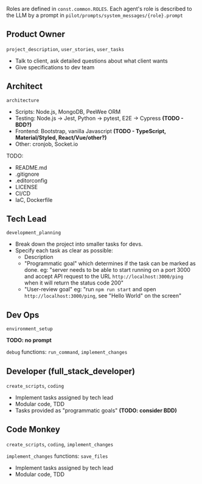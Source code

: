 Roles are defined in `const.common.ROLES`.
Each agent's role is described to the LLM by a prompt in `pilot/prompts/system_messages/{role}.prompt`

## Product Owner
`project_description`, `user_stories`, `user_tasks`

- Talk to client, ask detailed questions about what client wants
- Give specifications to dev team


## Architect
`architecture`

- Scripts: Node.js, MongoDB, PeeWee ORM
- Testing: Node.js -> Jest, Python -> pytest, E2E -> Cypress **(TODO - BDD?)**
- Frontend: Bootstrap, vanilla Javascript **(TODO - TypeScript, Material/Styled, React/Vue/other?)**
- Other: cronjob, Socket.io

TODO:
- README.md
- .gitignore
- .editorconfig
- LICENSE
- CI/CD
- IaC, Dockerfile


## Tech Lead
`development_planning`

- Break down the project into smaller tasks for devs.
- Specify each task as clear as possible:
  - Description
  - "Programmatic goal" which determines if the task can be marked as done.
    eg: "server needs to be able to start running on a port 3000 and accept API request
         to the URL `http://localhost:3000/ping` when it will return the status code 200"
  - "User-review goal"
    eg: "run `npm run start` and open `http://localhost:3000/ping`, see "Hello World" on the screen"


## Dev Ops
`environment_setup`

**TODO: no prompt**

`debug` functions: `run_command`, `implement_changes`


## Developer (full_stack_developer)
`create_scripts`, `coding`

- Implement tasks assigned by tech lead
- Modular code, TDD
- Tasks provided as "programmatic goals" **(TODO: consider BDD)**


## Code Monkey
`create_scripts`, `coding`, `implement_changes`

`implement_changes` functions: `save_files`

- Implement tasks assigned by tech lead
- Modular code, TDD
